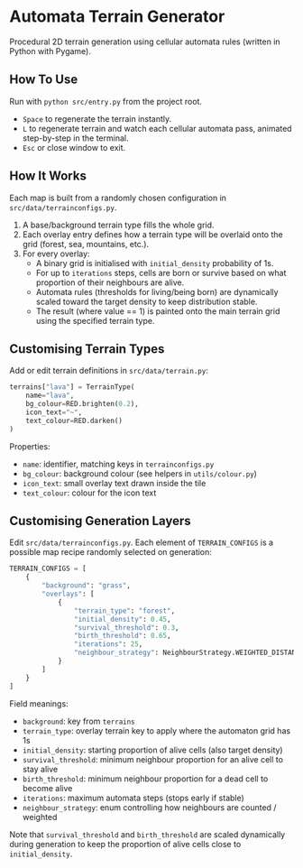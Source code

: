 # Automata Terrain Generator

Procedural 2D terrain generation using cellular automata rules (written in Python with Pygame).

## How To Use

Run with `python src/entry.py` from the project root.

-   `Space` to regenerate the terrain instantly.
-   `L` to regenerate terrain and watch each cellular automata pass, animated step-by-step in the terminal.
-   `Esc` or close window to exit.

## How It Works

Each map is built from a randomly chosen configuration in `src/data/terrainconfigs.py`.

1. A base/background terrain type fills the whole grid.
2. Each overlay entry defines how a terrain type will be overlaid onto the grid (forest, sea, mountains, etc.).
3. For every overlay:
    - A binary grid is initialised with `initial_density` probability of 1s.
    - For up to `iterations` steps, cells are born or survive based on what proportion of their neighbours are alive.
    - Automata rules (thresholds for living/being born) are dynamically scaled toward the target density to keep distribution stable.
    - The result (where value == 1) is painted onto the main terrain grid using the specified terrain type.

## Customising Terrain Types

Add or edit terrain definitions in `src/data/terrain.py`:

```python
terrains["lava"] = TerrainType(
    name="lava",
    bg_colour=RED.brighten(0.2),
    icon_text="~",
    text_colour=RED.darken()
)
```

Properties:

-   `name`: identifier, matching keys in `terrainconfigs.py`
-   `bg_colour`: background colour (see helpers in `utils/colour.py`)
-   `icon_text`: small overlay text drawn inside the tile
-   `text_colour`: colour for the icon text

## Customising Generation Layers

Edit `src/data/terrainconfigs.py`. Each element of `TERRAIN_CONFIGS` is a possible map recipe randomly selected on generation:

```python
TERRAIN_CONFIGS = [
    {
        "background": "grass",
        "overlays": [
            {
                "terrain_type": "forest",
                "initial_density": 0.45,
                "survival_threshold": 0.3,
                "birth_threshold": 0.65,
                "iterations": 25,
                "neighbour_strategy": NeighbourStrategy.WEIGHTED_DISTANCE
            }
        ]
    }
]
```

Field meanings:

-   `background`: key from `terrains`
-   `terrain_type`: overlay terrain key to apply where the automaton grid has 1s
-   `initial_density`: starting proportion of alive cells (also target density)
-   `survival_threshold`: minimum neighbour proportion for an alive cell to stay alive
-   `birth_threshold`: minimum neighbour proportion for a dead cell to become alive
-   `iterations`: maximum automata steps (stops early if stable)
-   `neighbour_strategy`: enum controlling how neighbours are counted / weighted

Note that `survival_threshold` and `birth_threshold` are scaled dynamically during generation to keep the proportion of alive cells close to `initial_density`.
